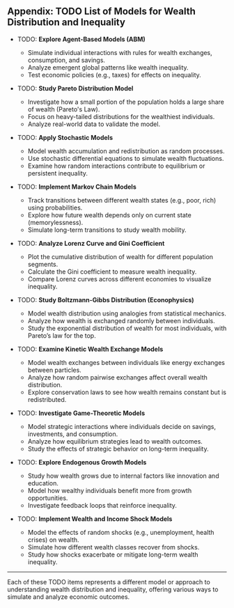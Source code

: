 ## Appendix: TODO List of Models for Wealth Distribution and Inequality

- TODO: **Explore Agent-Based Models (ABM)**  
  - Simulate individual interactions with rules for wealth exchanges, consumption, and savings.
  - Analyze emergent global patterns like wealth inequality.
  - Test economic policies (e.g., taxes) for effects on inequality.

- TODO: **Study Pareto Distribution Model**  
  - Investigate how a small portion of the population holds a large share of wealth (Pareto's Law).
  - Focus on heavy-tailed distributions for the wealthiest individuals.
  - Analyze real-world data to validate the model.

- TODO: **Apply Stochastic Models**  
  - Model wealth accumulation and redistribution as random processes.
  - Use stochastic differential equations to simulate wealth fluctuations.
  - Examine how random interactions contribute to equilibrium or persistent inequality.

- TODO: **Implement Markov Chain Models**  
  - Track transitions between different wealth states (e.g., poor, rich) using probabilities.
  - Explore how future wealth depends only on current state (memorylessness).
  - Simulate long-term transitions to study wealth mobility.

- TODO: **Analyze Lorenz Curve and Gini Coefficient**  
  - Plot the cumulative distribution of wealth for different population segments.
  - Calculate the Gini coefficient to measure wealth inequality.
  - Compare Lorenz curves across different economies to visualize inequality.

- TODO: **Study Boltzmann-Gibbs Distribution (Econophysics)**  
  - Model wealth distribution using analogies from statistical mechanics.
  - Analyze how wealth is exchanged randomly between individuals.
  - Study the exponential distribution of wealth for most individuals, with Pareto’s law for the top.

- TODO: **Examine Kinetic Wealth Exchange Models**  
  - Model wealth exchanges between individuals like energy exchanges between particles.
  - Analyze how random pairwise exchanges affect overall wealth distribution.
  - Explore conservation laws to see how wealth remains constant but is redistributed.

- TODO: **Investigate Game-Theoretic Models**  
  - Model strategic interactions where individuals decide on savings, investments, and consumption.
  - Analyze how equilibrium strategies lead to wealth outcomes.
  - Study the effects of strategic behavior on long-term inequality.

- TODO: **Explore Endogenous Growth Models**  
  - Study how wealth grows due to internal factors like innovation and education.
  - Model how wealthy individuals benefit more from growth opportunities.
  - Investigate feedback loops that reinforce inequality.

- TODO: **Implement Wealth and Income Shock Models**  
  - Model the effects of random shocks (e.g., unemployment, health crises) on wealth.
  - Simulate how different wealth classes recover from shocks.
  - Study how shocks exacerbate or mitigate long-term wealth inequality.

---
Each of these TODO items represents a different model or approach to understanding wealth distribution and inequality, offering various ways to simulate and analyze economic outcomes.
